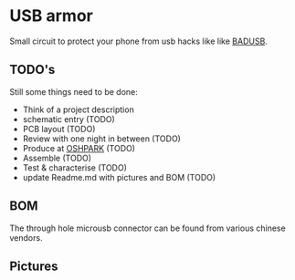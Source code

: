# USB armor
Small circuit to protect your phone from usb hacks like like [BADUSB](https://nakedsecurity.sophos.com/2014/08/02/badusb-what-if-you-could-never-trust-a-usb-device-again/).
## TODO's
Still some things need to be done:
* Think of a project description
* schematic entry (TODO)
* PCB layout (TODO)
* Review with one night in between (TODO)
* Produce at [OSHPARK](https://oshpark.com/) (TODO)
* Assemble (TODO)
* Test & characterise (TODO)
* update Readme.md with pictures and BOM (TODO)
## BOM
The through hole microusb connector can be found from various chinese vendors.
## Pictures
